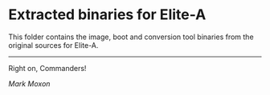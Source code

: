 # Extracted binaries for Elite-A

This folder contains the image, boot and conversion tool binaries from the original sources for Elite-A.

---

Right on, Commanders!

_Mark Moxon_
